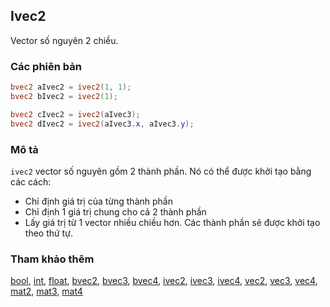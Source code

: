 ## Ivec2
Vector số nguyên 2 chiều.

### Các phiên bản
```glsl
bvec2 aIvec2 = ivec2(1, 1);
bvec2 bIvec2 = ivec2(1);

bvec2 cIvec2 = ivec2(aIvec3);
bvec2 dIvec2 = ivec2(aIvec3.x, aIvec3.y);
```

### Mô tả
```ivec2``` vector số nguyên gồm 2 thành phần. Nó có thể được khởi tạo bằng các cách:
- Chỉ định giá trị của từng thành phần
- Chỉ định 1 giá trị chung cho cả 2 thành phần
- Lấy giá trị từ 1 vector nhiều chiều hơn. Các thành phần sẽ được khởi tạo theo thứ tự.

### Tham khảo thêm
[bool](/glossary/?lan=vi&search=bool), [int](/glossary/?lan=vi&search=int), [float](/glossary/?lan=vi&search=float), [bvec2](/glossary/?lan=vi&search=bvec2), [bvec3](/glossary/?lan=vi&search=bvec3), [bvec4](/glossary/?lan=vi&search=bvec4), [ivec2](/glossary/?lan=vi&search=ivec2), [ivec3](/glossary/?lan=vi&search=ivec3), [ivec4](/glossary/?lan=vi&search=ivec4), [vec2](/glossary/?lan=vi&search=vec2), [vec3](/glossary/?lan=vi&search=vec3), [vec4](/glossary/?lan=vi&search=vec4), [mat2](/glossary/?lan=vi&search=mat2), [mat3](/glossary/?lan=vi&search=mat3), [mat4](/glossary/?lan=vi&search=mat4)
